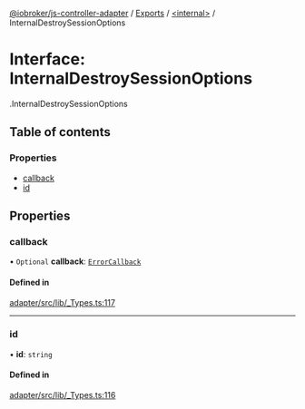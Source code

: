 [@iobroker/js-controller-adapter](../README.md) / [Exports](../modules.md) / [<internal\>](../modules/internal_.md) / InternalDestroySessionOptions

# Interface: InternalDestroySessionOptions

[<internal>](../modules/internal_.md).InternalDestroySessionOptions

## Table of contents

### Properties

- [callback](internal_.InternalDestroySessionOptions.md#callback)
- [id](internal_.InternalDestroySessionOptions.md#id)

## Properties

### callback

• `Optional` **callback**: [`ErrorCallback`](../modules/internal_.md#errorcallback)

#### Defined in

[adapter/src/lib/_Types.ts:117](https://github.com/ioBroker/ioBroker.js-controller/blob/931c925a/packages/adapter/src/lib/_Types.ts#L117)

___

### id

• **id**: `string`

#### Defined in

[adapter/src/lib/_Types.ts:116](https://github.com/ioBroker/ioBroker.js-controller/blob/931c925a/packages/adapter/src/lib/_Types.ts#L116)
